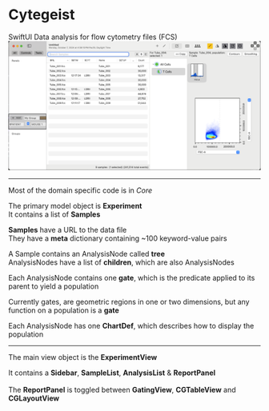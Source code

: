 #  Cytegeist 

SwiftUI Data analysis for flow cytometry files (FCS)
![Screenshot](Screenshot.png)

----
Most of the domain specific code is in *Core*

The primary model object is **Experiment**<br>
It contains a list of **Samples**<br>

**Samples** have a URL to the data file<br>
They have a **meta** dictionary containing ~100 keyword-value pairs<br>
    
A Sample contains an AnalysisNode called **tree**<br>
AnalysisNodes have a list of **children**, which are also AnalysisNodes<br>
    
Each AnalysisNode contains one **gate**, which is the predicate applied to its parent to yield a population
    
Currently gates, are geometric regions in one or two dimensions, but any function on a population is a **gate**<br>
    
Each AnalysisNode has one **ChartDef**, which describes how to display the population<br>


----
The main view object is the **ExperimentView**<br>

It contains a **Sidebar**, **SampleList**, **AnalysisList** & **ReportPanel**<br>  
The **ReportPanel** is toggled between **GatingView**, **CGTableView** and **CGLayoutView**<br>

